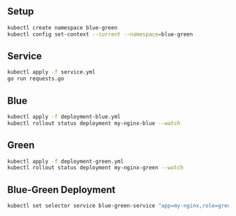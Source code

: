 ## Setup
```bash
kubectl create namespace blue-green
kubectl config set-context --current --namespace=blue-green
```
## Service
```bash
kubectl apply -f service.yml
go run requests.go
```

## Blue
```bash
kubectl apply -f deployment-blue.yml
kubectl rollout status deployment my-nginx-blue --watch
```


## Green
```bash
kubectl apply -f deployment-green.yml
kubectl rollout status deployment my-nginx-green --watch
```


## Blue-Green Deployment
```bash
kubectl set selector service blue-green-service "app=my-nginx,role=green"
```
